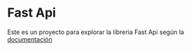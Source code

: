 # Fast Api

Este es un proyecto para explorar la libreria Fast Api según la [documentación](https://fastapi.tiangolo.com/es/)
